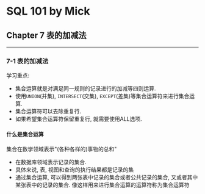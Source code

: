 # SQL 101 by Mick #
## Chapter 7 表的加减法 ##


---
### 7-1 表的加减法 ###

学习重点:
- 集合运算就是对满足同一规则的记录进行的加减等四则运算.
- 使用`UNION`(并集), `INTERSECT`(交集), `EXCEPT`(差集)等集合运算符来进行集合运算.
- 集合运算符可以去除重复行.
- 如果希望集合运算符保留重复行, 就需要使用ALL选项.

#### 什么是集合运算 ####

集合在数学领域表示"(各种各样的)事物的总和"
- 在数据库领域表示记录的集合.
- 具体来说, 表, 视图和查询的执行结果都是记录的集
- 通过集合运算, 可以得到两张表中记录的集合或者公共记录的集合, 又或者其中某张表中的记录的集合. 像这样用来进行集合运算的运算符称为集合运算符

